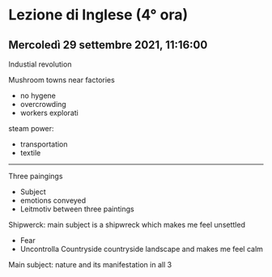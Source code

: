 # Lezione di Inglese (4° ora)
## Mercoledì 29 settembre 2021, 11:16:00

Industial revolution

Mushroom towns near factories
* no hygene
* overcrowding
* workers explorati


steam power:
* transportation
* textile

---

Three paingings
* Subject
* emotions conveyed
* Leitmotiv between three paintings

Shipwerck:
main subject is a shipwreck which makes me feel unsettled
* Fear 
* Uncontrolla
Countryside
countryside landscape and makes me feel calm



Main subject: nature and its manifestation in all 3
<!--stackedit_data:
eyJoaXN0b3J5IjpbLTg0ODgwMDQ5Ml19
-->